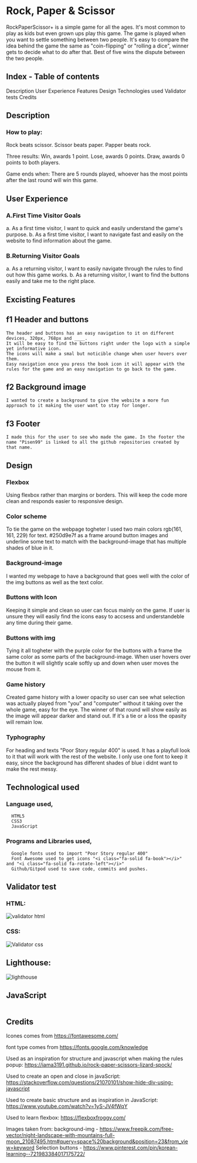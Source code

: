 # Rock, Paper & Scissor
RockPaperScissor+ is a simple game for all the ages. It's most common to play as kids but even grown ups play this game. The game is played when you want to settle something between two people. It's easy to compare the idea behind the game the same as "coin-flipping" or "rolling a dice", winner gets to decide what to do after that. Best of five wins the dispute between the two people.

<!-- Image for the devices here -->

## Index - Table of contents
Description
User Experience
Features
Design
Technologies used
Validator tests
Credits
<!-- Create links -->

## Description

### How to play:
Rock beats scissor.
Scissor beats paper.
Papper beats rock.

Three results:
Win, awards 1 point.
Lose, awards 0 points.
Draw, awards 0 points to both players.

Game ends when:
There are 5 rounds played, whoever has the most points after the last round will win this game.

 <!-- Image of the rules div -->

## User Experience

### A.First Time Visitor Goals
  a. As a first time visitor, I want to quick and easily understand the game's purpose.
  b. As a first time visitor, I want to navigate fast and easily on the website to find information about the game.
  
### B.Returning Visitor Goals
  a. As a returning visitor, I want to easily navigate through the rules to find out how this game works.
  b. As a returning visitor, I want to find the buttons easily and take me to the right place.

## Excisting Features

## f1 Header and buttons
    The header and buttons has an easy navigation to it on different devices, 320px, 768px and ____.
    It will be easy to find the buttons right under the logo with a simple yet informative icon.
    The icons will make a smal but noticible change when user hovers over them.
    Easy navigation once you press the book icon it will appear with the rules for the game and an easy navigation to go back to the game.

<!-- Image here -->

## f2 Background image
    I wanted to create a background to give the website a more fun approach to it making the user want to stay for longer.

## f3 Footer
    I made this for the user to see who made the game. In the footer the name "Pisen99" is linked to all the github repositories created by that name.
 
 <!-- Image here -->

## Design

### Flexbox
Using flexbox rather than margins or borders. This will keep the code more clean and responds easier to responsive design.

### Color scheme
To tie the game on the webpage togheter I used two main colors rgb(161, 161, 229) for text. #250d9e7f as a frame around button images and underline some text to match with the background-image that has multiple shades of blue in it.

<!-- Image here -->

### Background-image
I wanted my webpage to have a background that goes well with the color of the img buttons as well as the text color.

<!-- Image here -->

### Buttons with Icon
Keeping it simple and clean so user can focus mainly on the game. If user is unsure they will easily find the icons easy to accsess and understandeble any time during their game.

<!-- Image here -->

### Buttons with img
Tying it all togheter with the purple color for the buttons with a frame the same color as some parts of the background-image. When user hovers over the button it will slightly scale softly up and down when user moves the mouse from it.

<!-- Image here -->

### Game history
Created game history with a lower opacity so user can see what selection was actually played from "you" and "computer" without it taking over the whole game, easy for the eye. The winner of that round will show easily as the image will appear darker and stand out. If it's a tie or a loss the opasity will remain low.

<!-- Image here -->

### Typhography
For heading and texts "Poor Story regular 400" is used. It has a playfull look to it that will work with the rest of the website. I only use one font to keep it easy, since the background has different shades of blue i didnt want to make the rest messy.

## Technological used
  
### Language used,
      HTML5 
      CSS3
      JavaScript
      
### Programs and Libraries used,
      Google fonts used to import "Poor Story regular 400"
      Font Awesome used to get icons "<i class="fa-solid fa-book"></i>" and "<i class="fa-solid fa-rotate-left"></i>"
      Github/Gitpod used to save code, commits and pushes.

## Validator test
      
### HTML:
<img src="" alt="validator html">

### CSS:
<img src="" alt="Validator css">

## Lighthouse:
<img src="" alt="lighthouse">

## JavaScript
<img src="" alt="">


## Credits
Icones comes from https://fontawesome.com/

font type comes from https://fonts.google.com/knowledge

Used as an inspiration for structure and javascript when making the rules popup:
https://iama3191.github.io/rock-paper-scissors-lizard-spock/
      
Used to create an open and close in javaScript:
https://stackoverflow.com/questions/21070101/show-hide-div-using-javascript
      
Used to create basic structure and as inspiration in JavaScript:
https://www.youtube.com/watch?v=1yS-JV4fWqY
      
Used to learn flexbox:
https://flexboxfroggy.com/

Images taken from:
background-img - https://www.freepik.com/free-vector/night-landscape-with-mountains-full-moon_21087495.htm#query=space%20background&position=23&from_view=keyword
Selection buttons - https://www.pinterest.com/pin/korean-learning--721983384017175722/
<!-- Links name here -->
